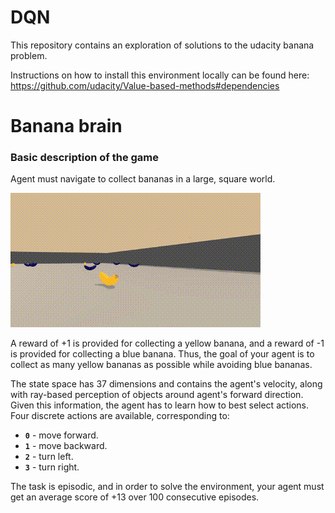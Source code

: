 # DQN

This repository contains an exploration of solutions to the udacity banana problem.

Instructions on how to install this environment locally can be found here:
https://github.com/udacity/Value-based-methods#dependencies

# Banana brain

### Basic description of the game

Agent must navigate to collect bananas in a large, square world.  

![Alt Text](DQN.gif)

A reward of +1 is provided for collecting a yellow banana, and a reward of -1 is provided for collecting a blue banana.  Thus, the goal of your agent is to collect as many yellow bananas as possible while avoiding blue bananas.  

The state space has 37 dimensions and contains the agent's velocity, along with ray-based perception of objects around agent's forward direction.  Given this information, the agent has to learn how to best select actions.  Four discrete actions are available, corresponding to:
- **`0`** - move forward.
- **`1`** - move backward.
- **`2`** - turn left.
- **`3`** - turn right.

The task is episodic, and in order to solve the environment, your agent must get an average score of +13 over 100 consecutive episodes.

